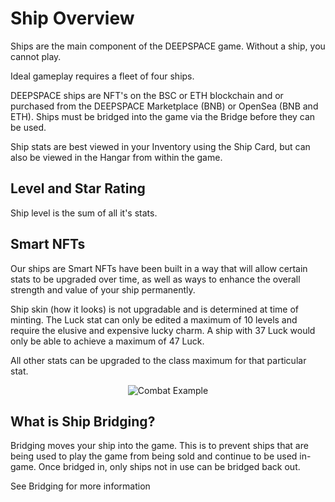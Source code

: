 # Ship Overview

Ships are the main component of the DEEPSPACE game. Without a ship, you cannot play.

Ideal gameplay requires a fleet of four ships.

DEEPSPACE ships are NFT's on the BSC or ETH blockchain and or purchased from the DEEPSPACE Marketplace (BNB) or OpenSea (BNB and ETH). Ships must be bridged into the game via the Bridge before they can be used.

Ship stats are best viewed in your Inventory using the Ship Card, but can also be viewed in the Hangar from within the game.

## Level and Star Rating

Ship level is the sum of all it's stats.

## Smart NFTs

Our ships are Smart NFTs have been built in a way that will allow certain stats to be upgraded over time, as well as ways to enhance the overall strength and value of your ship permanently.

Ship skin (how it looks) is not upgradable and is determined at time of minting. The Luck stat can only be edited a maximum of 10 levels and require the elusive and expensive lucky charm. 
A ship with 37 Luck would only be able to achieve a maximum of 47 Luck. 

All other stats can be upgraded to the class maximum for that particular stat.

<center><img src="../img/shipcard.gif" alt="Combat Example"></center>

## What is Ship Bridging?

Bridging moves your ship into the game. This is to prevent ships that are being used to play the game from being sold and continue to be used in-game. Once bridged in, only ships not in use can be bridged back out.

See Bridging for more information